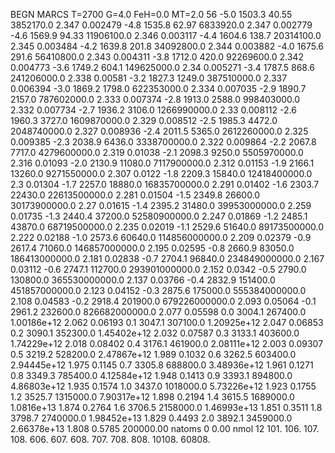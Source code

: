 BEGN
MARCS T=2700 G=4.0 FeH=0.0 MT=2.0
                  56
-5.0 1503.3 40.55 3852170.0 2.347 0.002479 
-4.8 1535.8 62.97 6833920.0 2.347 0.002779 
-4.6 1569.9 94.33 11906100.0 2.346 0.003117 
-4.4 1604.6 138.7 20314100.0 2.345 0.003484 
-4.2 1639.8 201.8 34092800.0 2.344 0.003882 
-4.0 1675.6 291.6 56410800.0 2.343 0.004311 
-3.8 1712.0 420.0 92269600.0 2.342 0.004773 
-3.6 1749.2 604.1 149625000.0 2.34 0.005271 
-3.4 1787.5 868.6 241206000.0 2.338 0.00581 
-3.2 1827.3 1249.0 387510000.0 2.337 0.006394 
-3.0 1869.2 1798.0 622353000.0 2.334 0.007035 
-2.9 1890.7 2157.0 787602000.0 2.333 0.007374 
-2.8 1913.0 2588.0 998403000.0 2.332 0.007734 
-2.7 1936.2 3106.0 1266990000.0 2.33 0.008112 
-2.6 1960.3 3727.0 1609870000.0 2.329 0.008512 
-2.5 1985.3 4472.0 2048740000.0 2.327 0.008936 
-2.4 2011.5 5365.0 2612260000.0 2.325 0.009385 
-2.3 2038.9 6436.0 3338700000.0 2.322 0.009864 
-2.2 2067.8 7717.0 4279600000.0 2.319 0.01038 
-2.1 2098.3 9250.0 5505970000.0 2.316 0.01093 
-2.0 2130.9 11080.0 7117900000.0 2.312 0.01153 
-1.9 2166.1 13260.0 9271550000.0 2.307 0.0122 
-1.8 2209.3 15840.0 12418400000.0 2.3 0.01304 
-1.7 2257.0 18880.0 16835700000.0 2.291 0.01402 
-1.6 2303.7 22430.0 22613500000.0 2.281 0.01504 
-1.5 2349.8 26600.0 30173900000.0 2.27 0.01615 
-1.4 2395.2 31480.0 39953000000.0 2.259 0.01735 
-1.3 2440.4 37200.0 52580900000.0 2.247 0.01869 
-1.2 2485.1 43870.0 68719500000.0 2.235 0.02019 
-1.1 2529.6 51640.0 89173500000.0 2.222 0.02188 
-1.0 2573.6 60640.0 114856000000.0 2.209 0.02379 
-0.9 2617.4 71060.0 146857000000.0 2.195 0.02595 
-0.8 2660.9 83050.0 186413000000.0 2.181 0.02838 
-0.7 2704.1 96840.0 234849000000.0 2.167 0.03112 
-0.6 2747.1 112700.0 293901000000.0 2.152 0.0342 
-0.5 2790.0 130800.0 365530000000.0 2.137 0.03766 
-0.4 2832.9 151400.0 451857000000.0 2.123 0.04152 
-0.3 2875.6 175000.0 555384000000.0 2.108 0.04583 
-0.2 2918.4 201900.0 679226000000.0 2.093 0.05064 
-0.1 2961.2 232600.0 826682000000.0 2.077 0.05598 
0.0 3004.1 267400.0 1.00186e+12 2.062 0.06193 
0.1 3047.1 307100.0 1.20925e+12 2.047 0.06853 
0.2 3090.1 352300.0 1.45402e+12 2.032 0.07587 
0.3 3133.1 403600.0 1.74229e+12 2.018 0.08402 
0.4 3176.1 461900.0 2.08111e+12 2.003 0.09307 
0.5 3219.2 528200.0 2.47867e+12 1.989 0.1032 
0.6 3262.5 603400.0 2.94445e+12 1.975 0.1145 
0.7 3305.8 688800.0 3.48936e+12 1.961 0.1271 
0.8 3349.3 785400.0 4.12584e+12 1.948 0.1413 
0.9 3393.1 894800.0 4.86803e+12 1.935 0.1574 
1.0 3437.0 1018000.0 5.73226e+12 1.923 0.1755 
1.2 3525.7 1315000.0 7.90317e+12 1.898 0.2194 
1.4 3615.5 1689000.0 1.0816e+13 1.874 0.2764 
1.6 3706.5 2158000.0 1.46993e+13 1.851 0.3511 
1.8 3798.7 2740000.0 1.98452e+13 1.829 0.4493 
2.0 3892.1 3459000.0 2.66378e+13 1.808 0.5785 
200000.00
natoms              0      0.00
nmol          12
          101.         106.       107.      108.         606.        607.        608.
          707.         708.       808.    10108.       60808.
